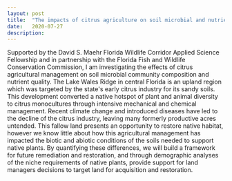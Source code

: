 ```yaml
---
layout: post
title:  "The impacts of citrus agriculture on soil microbial and nutrient quality"
date:   2020-07-27
description:
---
```


<p class="intro"><span class="dropcap">S</span>upported by the David S. Maehr Florida Wildlife Corridor Applied Science Fellowship and in partnership with the Florida Fish and Wildlife Conservation Commission, I am investigating the effects of citrus agricultural management on soil microbial community composition and nutrient quality.
The Lake Wales Ridge in central Florida is an upland region which was targeted by the state's early citrus industry for its sandy soils. 
This development converted a native hotspot of plant and animal diversity to citrus monocultures through intensive mechanical and chemical management. 
Recent climate change and introduced diseases have led to the decline of the citrus industry, leaving many formerly productive acres untended. 
This fallow land presents an opportunity to restore native habitat, however we know little about how this agricultural management has impacted the biotic and abiotic conditions of the soils needed to support native plants.
By quantifying these differences, we will build a framework for future remediation and restoration, and through demographic analyses of the niche requirements of native plants, provide support for land managers decisions to target land for acquisition and restoration.


  
  
  
